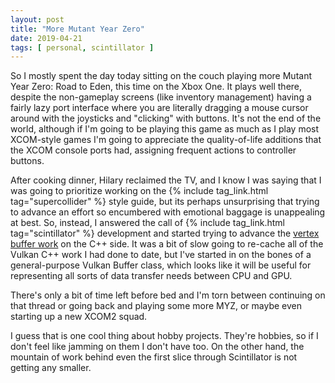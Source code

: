 ```yaml
---
layout: post
title: "More Mutant Year Zero"
date: 2019-04-21
tags: [ personal, scintillator ]
---
```


So I mostly spent the day today sitting on the couch playing more Mutant Year Zero: Road to Eden, this time on the
Xbox One. It plays well there, despite the non-gameplay screens (like inventory management) having a fairly lazy port
interface where you are literally dragging a mouse cursor around with the joysticks and "clicking" with buttons. It's
not the end of the world, although if I'm going to be playing this game as much as I play most XCOM-style games I'm
going to appreciate the quality-of-life additions that the XCOM console ports had, assigning frequent actions to
controller buttons.

After cooking dinner, Hilary reclaimed the TV, and I know I was saying that I was going to prioritize working on the
{% include tag_link.html tag="supercollider" %} style guide, but its perhaps unsurprising that trying to advance an
effort so encumbered with emotional baggage is unappealing at best. So, instead, I answered the call of
{% include tag_link.html tag="scintillator" %} development and started trying to advance the
[vertex buffer work](https://github.com/lnihlen/Scintillator/issues/16) on the C++ side. It was a bit of slow going to
re-cache all of the Vulkan C++ work I had done to date, but I've started in on the bones of a general-purpose Vulkan
Buffer class, which looks like it will be useful for representing all sorts of data transfer needs between CPU and GPU.

There's only a bit of time left before bed and I'm torn between continuing on that thread or going back and playing
some more MYZ, or maybe even starting up a new XCOM2 squad.

I guess that is one cool thing about hobby projects. They're hobbies, so if I don't feel like jamming on them I don't
have too. On the other hand, the mountain of work behind even the first slice through Scintillator is not getting any
smaller.


